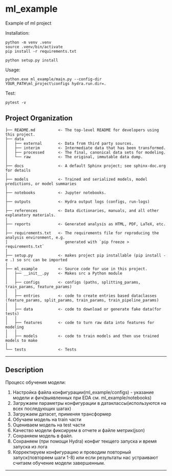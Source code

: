 ml_example
==============================

Example of ml project 

Installation: 
~~~
python -m venv .venv
source .venv/bin/activate
pip install -r requirements.txt

python setup.py install
~~~
Usage:
~~~
python.exe ml_example/main.py --config-dir YOUR_PATH\ml_project\configs hydra.run.dir=.
~~~

Test:
~~~
pytest -v
~~~

Project Organization
------------
  
    ├── README.md          <- The top-level README for developers using this project.
    ├── data
    │   ├── external       <- Data from third party sources.
    │   ├── interim        <- Intermediate data that has been transformed.
    │   ├── processed      <- The final, canonical data sets for modeling.
    │   └── raw            <- The original, immutable data dump.
    │
    ├── docs               <- A default Sphinx project; see sphinx-doc.org for details
    │
    ├── models             <- Trained and serialized models, model predictions, or model summaries
    │
    ├── notebooks          <- Jupyter notebooks. 
    │
    ├── outputs            <- Hydra output logs (configs, run-logs)
    │
    ├── references         <- Data dictionaries, manuals, and all other explanatory materials.
    │
    ├── reports            <- Generated analysis as HTML, PDF, LaTeX, etc.
    │
    ├── requirements.txt   <- The requirements file for reproducing the analysis environment, e.g.
    │                         generated with `pip freeze > requirements.txt`
    │
    ├── setup.py           <- makes project pip installable (pip install -e .) so src can be imported
    |
    ├── ml_example         <- Source code for use in this project.
    │   ├── __init__.py    <- Makes src a Python module
    │   │
    │   ├── configs        <- configs (paths, splitting_params, train_params, feature_params)
    │   │
    │   ├── entries        <- code to create entries based dataclasses (feature_params, split_params, train_params, train_pipeline_params)
    │   │
    │   ├── data           <- code to download or generate fake data(for tests)
    │   │
    │   ├── features       <- code to turn raw data into features for modeling
    │   │
    │   ├── models         <- code to train models and then use trained models to make
    │   
    └── tests              <- Tests 

--------

Description
--------
Процесс обучения модели:
1. Настройка файла конфигурации(ml_example/configs) - указание модели и фич(выявленных при EDA см. ml_example/notebooks)
2. Загружаем параметры конфигурации в датаклассы(используются на всех последующих шагах)
3. Загружаем датасет, применяя трансформер
4. Обучаем модель на train части
5. Оцениваем модель на test части
6. Качество модели фиксируем в отчете и файле метрик(json)
7. Сохраняем модель в файл.
8. Сохраняем (при помощи Hydra) конфиг текщего запуска и время запуска из лога
9. Корректируем конфигурацию и проводим повторный запуск(повторяем шаги 1-8) 
или если результаты нас устраивают считаем обучение модели завершенным.
--------
